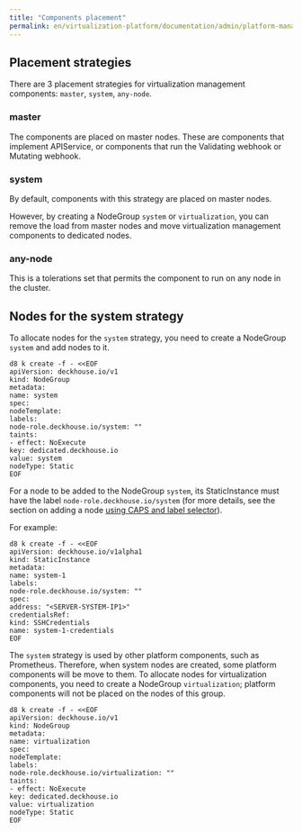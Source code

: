 ```yaml
---
title: "Components placement"
permalink: en/virtualization-platform/documentation/admin/platform-management/control-plane-settings/placement-management.html
---
```


## Placement strategies

There are 3 placement strategies for virtualization management components: `master`, `system`, `any-node`.

### master

The components are placed on master nodes. These are components that implement APIService, or components that run the Validating webhook or Mutating webhook.

### system

By default, components with this strategy are placed on master nodes.

However, by creating a NodeGroup `system` or `virtualization`, you can remove the load from master nodes and move virtualization management components to dedicated nodes.

### any-node

This is a tolerations set that permits the component to run on any node in the cluster.

## Nodes for the system strategy

To allocate nodes for the `system` strategy, you need to create a NodeGroup `system` and add nodes to it.

```shell
d8 k create -f - <<EOF
apiVersion: deckhouse.io/v1
kind: NodeGroup
metadata:
name: system
spec:
nodeTemplate:
labels:
node-role.deckhouse.io/system: ""
taints:
- effect: NoExecute
key: dedicated.deckhouse.io
value: system
nodeType: Static
EOF
```

For a node to be added to the NodeGroup `system`, its StaticInstance must have the label `node-role.deckhouse.io/system` (for more details, see the section on adding a node [using CAPS and label selector](../node-management/adding-node.html#caps-with-label-selector)).

For example:

```shell
d8 k create -f - <<EOF
apiVersion: deckhouse.io/v1alpha1
kind: StaticInstance
metadata:
name: system-1
labels:
node-role.deckhouse.io/system: ""
spec:
address: "<SERVER-SYSTEM-IP1>"
credentialsRef:
kind: SSHCredentials
name: system-1-credentials
EOF
```

The `system` strategy is used by other platform components, such as Prometheus. Therefore, when system nodes are created, some platform components will be move to them.
To allocate nodes for virtualization components, you need to create a NodeGroup `virtualization`; platform components will not be placed on the nodes of this group.

```shell
d8 k create -f - <<EOF
apiVersion: deckhouse.io/v1
kind: NodeGroup
metadata:
name: virtualization
spec:
nodeTemplate:
labels:
node-role.deckhouse.io/virtualization: ""
taints:
- effect: NoExecute
key: dedicated.deckhouse.io
value: virtualization
nodeType: Static
EOF
```

<!-- ## Limiting virtual machine placement

TODO stub about limitations for virt-handler.-->
